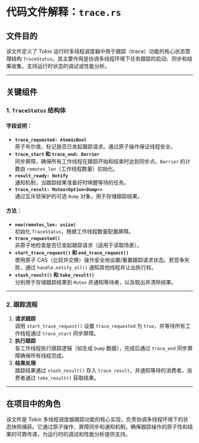 # 代码文件解释：`trace.rs`

## 文件目的
该文件定义了 Tokio 运行时多线程调度器中用于跟踪（trace）功能的核心状态管理结构 `TraceStatus`。其主要作用是协调多线程环境下任务跟踪的启动、同步和结果收集，支持运行时状态的调试或性能分析。

---

## 关键组件

### 1. **`TraceStatus` 结构体**
#### 字段说明：
- **`trace_requested: AtomicBool`**  
  原子布尔值，标记是否已发起跟踪请求。通过原子操作保证线程安全。
- **`trace_start` 和 `trace_end: Barrier`**  
  同步屏障，确保所有工作线程在跟踪开始和结束时达到同步点。`Barrier` 的计数由 `remotes_len`（工作线程数量）初始化。
- **`result_ready: Notify`**  
  通知机制，当跟踪结果准备好时唤醒等待的任务。
- **`trace_result: Mutex<Option<Dump>>`**  
  通过互斥锁保护的可选 `Dump` 对象，用于存储跟踪结果。

#### 方法：
- **`new(remotes_len: usize)`**  
  初始化 `TraceStatus`，根据工作线程数量配置屏障。
- **`trace_requested()`**  
  非原子地检查是否已发起跟踪请求（适用于读取场景）。
- **`start_trace_request()` 和 `end_trace_request()`**  
  使用原子 CAS（比较并交换）操作安全地设置/重置跟踪请求状态。若竞争失败，通过 `handle.notify_all()` 通知其他线程并让出执行权。
- **`stash_result()` 和 `take_result()`**  
  分别用于存储跟踪结果到 `Mutex` 并通知等待者，以及取出并清除结果。

---

### 2. **跟踪流程**
1. **请求跟踪**  
   调用 `start_trace_request()` 设置 `trace_requested` 为 `true`，并等待所有工作线程通过 `trace_start` 同步屏障。
2. **执行跟踪**  
   各工作线程执行跟踪逻辑（如生成 `Dump` 数据），完成后通过 `trace_end` 同步屏障确保所有线程完成。
3. **结果处理**  
   跟踪结果通过 `stash_result()` 存入 `trace_result`，并通知等待的消费者。消费者通过 `take_result()` 获取结果。

---

## 在项目中的角色
该文件是 Tokio 多线程调度器跟踪功能的核心实现，负责协调多线程环境下的状态快照捕获。它通过原子操作、屏障同步和通知机制，确保跟踪操作的原子性和结果的可靠传递，为运行时的调试和性能分析提供支持。
